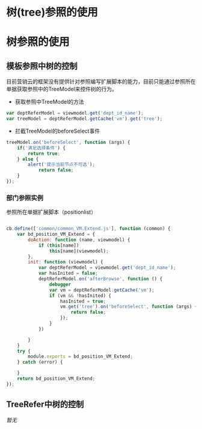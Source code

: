 # 树(tree)参照的使用

<a name="4ddcf6b7"></a>
# 树参照的使用
<a name="e4a3c0bb"></a>
## 模板参照中树的控制
目前营销云的框架没有提供针对参照编写扩展脚本的能力，目前只能通过参照所在单据获取参照中的TreeModel来控件树的行为。

- 获取参照中TreeModel的方法

```javascript
var deptReferModel = viewmodel.get('dept_id_name');
var treeModel = deptReferModel.getCache('vm').get('tree');
```

- 拦截TreeModel的beforeSelect事件

```javascript
treeModel.on('beforeSelect', function (args) {
  	if('满足选择条件') {
      	return true;
    } else {
      	alert('提示当前节点不可选');
  			return false;
    }
});
```

<a name="9ef137a1"></a>
### 部门参照实例
参照所在单据扩展脚本（positionlist）

```javascript

cb.define(['common/common_VM.Extend.js'], function (common) {
    var bd_position_VM_Extend = {
        doAction: function (name, viewmodel) {
            if (this[name])
                this[name](viewmodel);
        },
        init: function (viewmodel) {
            var deptReferModel = viewmodel.get('dept_id_name');
            var hasInited = false;
            deptReferModel.on('afterBrowse', function () {
                debugger
                var vm = deptReferModel.getCache('vm');
                if (vm && !hasInited) {
                    hasInited = true;
                    vm.get('tree').on('beforeSelect', function (args) {
                        return false;
                    });
                }
            })

        }
    }
    try {
        module.exports = bd_position_VM_Extend;
    } catch (error) {

    }
    return bd_position_VM_Extend;
});
```


<a name="1eb0513f"></a>
## TreeRefer中树的控制
_暂无_
